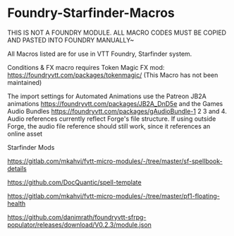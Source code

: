 # Foundry-Starfinder-Macros

THIS IS NOT A FOUNDRY MODULE. ALL MACRO CODES MUST BE COPIED AND PASTED INTO FOUNDRY MANUALLY~

All Macros listed are for use in VTT Foundry, Starfinder system.

Conditions & FX macro requires Token Magic FX mod: https://foundryvtt.com/packages/tokenmagic/
(This Macro has not been maintained)

The import settings for Automated Animations use the Patreon JB2A animations https://foundryvtt.com/packages/JB2A_DnD5e and the Games Audio Bundles https://foundryvtt.com/packages/gAudioBundle-1 2 3 and 4. Audio references currently reflect Forge's file structure. If using outside Forge, the audio file reference should still work, since it references an online asset

Starfinder Mods

https://gitlab.com/mkahvi/fvtt-micro-modules/-/tree/master/sf-spellbook-details

https://github.com/DocQuantic/spell-template

https://gitlab.com/mkahvi/fvtt-micro-modules/-/tree/master/pf1-floating-health

https://github.com/danimrath/foundryvtt-sfrpg-populator/releases/download/V0.2.3/module.json
